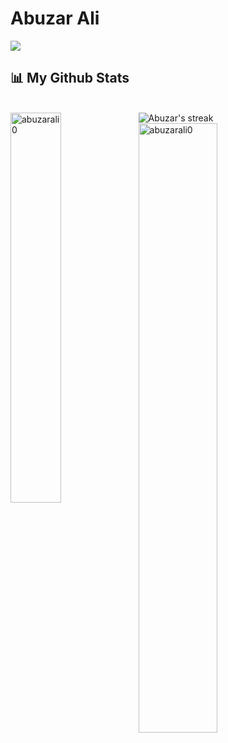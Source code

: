 # Abuzar Ali

![](https://visitor-badge.glitch.me/badge?page_id=abuzarali0)


## 📊 My Github Stats
<br/>

  <img title="🔥 Get streak stats for your profile at git.io/streak-stats" alt="Abuzar's streak" src="https://github-readme-streak-stats.herokuapp.com/?user=abuzarali0&theme=black-ice&hide_border=true&stroke=0000&background=060A0CD0"/>
    <img align="left" src="https://github-readme-stats.vercel.app/api/top-langs?username=abuzarali0&show_icons=true&theme=dark&locale=en&layout=compact" width="40%"  alt="abuzarali0" />
    <img align="center" src="https://github-readme-stats.vercel.app/api?username=abuzarali0&show_icons=true&theme=dark&locale=en" width="50%" alt="abuzarali0" />
<br/>

[instagram]: https://instagram.com/abuzarali0
[linkedin]: https://www.linkedin.com/in/abuzarali0
